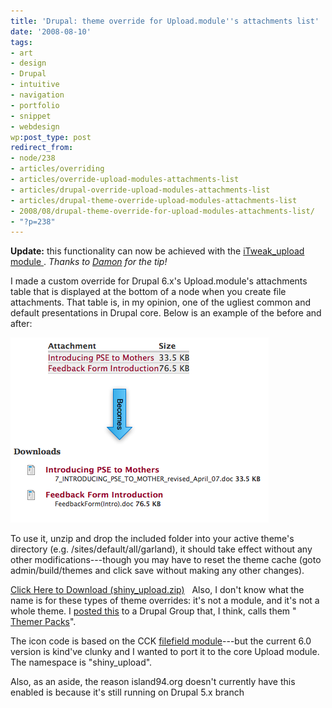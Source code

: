 ```yaml
---
title: 'Drupal: theme override for Upload.module''s attachments list'
date: '2008-08-10'
tags:
- art
- design
- Drupal
- intuitive
- navigation
- portfolio
- snippet
- webdesign
wp:post_type: post
redirect_from:
- node/238
- articles/overriding
- articles/override-upload-modules-attachments-list
- articles/drupal-override-upload-modules-attachments-list
- articles/drupal-theme-override-upload-modules-attachments-list
- 2008/08/drupal-theme-override-for-upload-modules-attachments-list/
- "?p=238"
---
```


**Update:** this functionality can now be achieved with the [iTweak\_upload module ](http://drupal.org/project/itweak_upload). _Thanks to [Damon](http://damoncook.net/) for the tip!_

I made a custom override for Drupal 6.x's Upload.module's attachments table that is displayed at the bottom of a node when you create file attachments. That table is, in my opinion, one of the ugliest common and default presentations in Drupal core. Below is an example of the before and after:

![Example of override](2008-08-10-Drupal-theme-override-for-Uploadmodules-attachments-list/shiny_upload-example.png)

To use it, unzip and drop the included folder into your active theme's directory (e.g. /sites/default/all/garland), it should take effect without any other modifications---though you may have to reset the theme cache (goto admin/build/themes and click save without making any other changes).

[Click Here to Download (shiny\_upload.zip)](2008-08-10-Drupal-theme-override-for-Uploadmodules-attachments-list/shiny_upload.zip)
 
Also, I don't know what the name is for these types of theme overrides: it's not a module, and it's not a whole theme. I [posted this](http://groups.drupal.org/node/13873) to a Drupal Group that, I think, calls them " [Themer Packs](http://groups.drupal.org/themer-pack-working-group)".

The icon code is based on the CCK [filefield module](http://drupal.org/project/filefield)---but the current 6.0 version is kind've clunky and I wanted to port it to the core Upload module. The namespace is "shiny\_upload".

Also, as an aside, the reason island94.org doesn't currently have this enabled is because it's still running on Drupal 5.x branch
